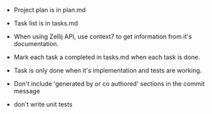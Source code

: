 - Project plan is in plan.md
- Task list is in tasks.md

- When using Zellij API, use context7 to get information from it's documentation.
- Mark each task a completed in tasks.md when each task is done.
- Task is only done when it's implementation and tests are working.

- Don't include 'generated by or co authored' sections in the commit message

- don't write unit tests